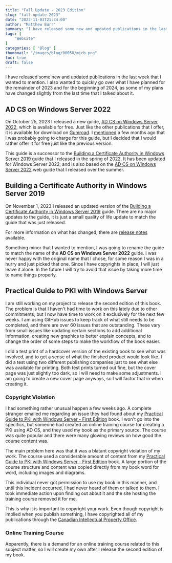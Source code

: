 ```yaml
---
title: "Fall Update - 2023 Edition"
slug: "fall-update-2023"
date: "2023-11-03T21:34:00"
author: "Matthew Burr"
summary: "I have released some new and updated publications in the last week that I wanted to mention. I also wanted to quickly go over what I have planned for the remainder of 2023 and for the beginning of 2024, as some of my plans have changed slightly from the last time that I talked about it."
tags: [
    "Website"
]
categories: [ "Blog" ]
thumbnail: "/images/blog/00058/mjcb.png"
toc: true
draft: false
---
```


I have released some new and updated publications in the last week that I wanted to mention. I also wanted to quickly go over what I have planned for the remainder of 2023 and for the beginning of 2024, as some of my plans have changed slightly from the last time that I talked about it.

## AD CS on Windows Server 2022 ##

On October 25, 2023 I released a new guide, [AD CS on Windows Server 2022](/publications/adcs-on-windows-server-2022/), which is available for free. Just like the other publications that I offer, it is available for download on [Gumroad](https://store.mjcb.io/l/adcs-on-windows-server-2022). I [mentioned](/blog/2023/07/26/mid-year-update-2023/) a few months ago that I was probably going to charge for this guide, but I decided that I would rather offer it for free just like the previous version.

This guide is a successor to the [Building a Certificate Authority in Windows Server 2019](/publications/building-a-certificate-authority-in-windows-server-2019/) guide that I released in the spring of 2022. It has been updated for Windows Server 2022, and is also based on the [AD CS on Windows Server 2022](https://docs.mjcb.io/microsoft/windows-server/windows-server-roles-features/adcs/adcs-windows-server-2022/) web guide that I released over the summer.

## Building a Certificate Authority in Windows Server 2019 ##

On November 1, 2023 I released an updated version of the [Building a Certificate Authority in Windows Server 2019](/publications/building-a-certificate-authority-in-windows-server-2019/) guide. There are no major updates to the guide, it is just a small quality of life update to match the guide that was just released.

For more information on what has changed, there are [release notes](/publications/building-a-certificate-authority-in-windows-server-2019/#november-1-2023-update) available.

Something minor that I wanted to mention, I was going to rename the guide to match the name of the **AD CS on Windows Server 2022** guide. I was never happy with the original name that I chose, for some reason I was in a hurry and just picked that one. Since I have copyrights in place, I will just leave it alone. In the future I will try to avoid that issue by taking more time to name things properly.

## Practical Guide to PKI with Windows Server ##

I am still working on my project to release the second edition of this book. The problem is that I haven't had time to work on this lately due to other commitments, but I now have time to work on it exclusively for the next few weeks. I am using GitHub issues to keep track of what still needs to be completed, and there are over 60 issues that are outstanding. These vary from small issues like updating certain sections to add additional information, creating new graphics to better explain concepts, and to change the order of some steps to make the workflow of the book easier.

I did a test print of a hardcover version of the existing book to see what was involved, and to get a sense of what the finished product would look like. I did a test using two different publishing companies just to see what else was available for printing. Both test prints turned out fine, but the cover page was just slightly too dark, so I will need to make some adjustments. I am going to create a new cover page anyways, so I will factor that in when creating it.

### Copyright Violation ###

I had something rather unusual happen a few weeks ago. A complete stranger emailed me regarding an issue they had found about my [Practical Guide to PKI with Windows Server - First Edition](/publications/practical-guide-to-pki-with-windows-server-first-edition/) book. I won't go into the specifics, but someone had created an online training course for creating a PKI using AD CS, and they used my book as the primary source. The course was quite popular and there were many glowing reviews on how good the course content was.

The main problem here was that it was a blatant copyright violation of my work. The course used a considerable amount of content from my [Practical Guide to PKI with Windows Server - First Edition](/publications/practical-guide-to-pki-with-windows-server-first-edition/) book. A large portion of the course structure and content was copied directly from my book word for word, including images and diagrams.

This individual never got permission to use my book in this manner, and until this incident occurred, I had never heard of them or talked to them. I took immediate action upon finding out about it and the site hosting the training course removed it for me.

This is why it is important to copyright your work. Even though copyright is implied when you publish something, I have copyrighted all of my publications through the [Canadian Intellectual Property Office](https://ised-isde.canada.ca/site/canadian-intellectual-property-office/en/copyright).

### Online Training Course ###

Apparently, there is a demand for an online training course related to this subject matter, so I will create my own after I release the second edition of my book.
